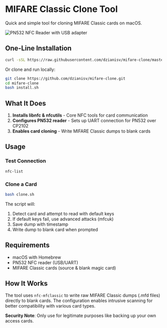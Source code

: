 # MIFARE Classic Clone Tool

Quick and simple tool for cloning MIFARE Classic cards on macOS.

![PN532 NFC Reader with USB adapter](https://github.com/dzianisv/mifare-clone/assets/1199327/pn532-reader.jpg)


## One-Line Installation

```bash
curl -sSL https://raw.githubusercontent.com/dzianisv/mifare-clone/master/install.sh | bash
```

Or clone and run locally:

```bash
git clone https://github.com/dzianisv/mifare-clone.git
cd mifare-clone
bash install.sh
```

## What It Does

1. **Installs libnfc & nfcutils** - Core NFC tools for card communication
2. **Configures PN532 reader** - Sets up UART connection for PN532 over CP2102
3. **Enables card cloning** - Write MIFARE Classic dumps to blank cards

## Usage

### Test Connection
```bash
nfc-list
```

### Clone a Card
```bash
bash clone.sh
```

The script will:
1. Detect card and attempt to read with default keys
2. If default keys fail, use advanced attacks (mfcuk)
3. Save dump with timestamp
4. Write dump to blank card when prompted

## Requirements

- macOS with Homebrew
- PN532 NFC reader (USB/UART)
- MIFARE Classic cards (source & blank magic card)

## How It Works

The tool uses `nfc-mfclassic` to write raw MIFARE Classic dumps (.mfd files) directly to blank cards. The configuration enables intrusive scanning for better compatibility with various card types.

**Security Note**: Only use for legitimate purposes like backing up your own access cards.